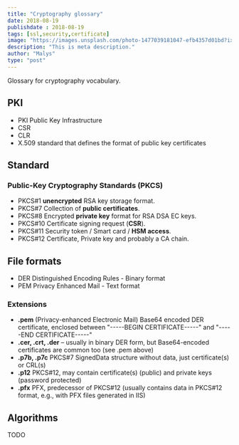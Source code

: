 ```yaml
---
title: "Cryptography glossary"
date: 2018-08-19
publishdate : 2018-08-19
tags: [ssl,security,certificate]
image: "https://images.unsplash.com/photo-1477039181047-efb4357d01bd?ixlib=rb-1.2.1&ixid=eyJhcHBfaWQiOjEyMDd9&auto=format&fit=crop&w=1350&q=80"
description: "This is meta description."
author: "Malys"
type: "post"
---
```


Glossary for cryptography vocabulary.

## PKI 

* PKI Public Key Infrastructure
* CSR
* CLR
* X.509 standard that defines the format of public key certificates

## Standard

### Public-Key Cryptography Standards (PKCS)

* PKCS#1 **unencrypted** RSA key storage format.
* PKCS#7 Collection of **public certificates**.
* PKCS#8 Encrypted **private key** format for RSA DSA EC keys.
* PKCS#10 Certificate signing request (**CSR**).
* PKCS#11 Security token / Smart card / **HSM access**.
* PKCS#12 Certificate, Private key and probably a CA chain.

## File formats

* DER Distinguished Encoding Rules - Binary format
* PEM Privacy Enhanced Mail - Text format

### Extensions

* **.pem** (Privacy-enhanced Electronic Mail) Base64 encoded DER certificate, enclosed between "-----BEGIN CERTIFICATE-----" and "-----END CERTIFICATE-----"
* **.cer, .crt, .der** – usually in binary DER form, but Base64-encoded certificates are common too (see .pem above)
* **.p7b, .p7c** PKCS#7 SignedData structure without data, just certificate(s) or CRL(s)
* **.p12** PKCS#12, may contain certificate(s) (public) and private keys (password protected)
* **.pfx** PFX, predecessor of PKCS#12 (usually contains data in PKCS#12 format, e.g., with PFX files generated in IIS)


## Algorithms

TODO

## 
